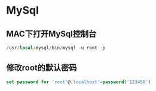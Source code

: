 # MySql

## MAC下打开MySql控制台

```sql
/usr/local/mysql/bin/mysql -u root -p
```



## 修改root的默认密码

```sql
set password for 'root'@'localhost'=password('123456')
```







